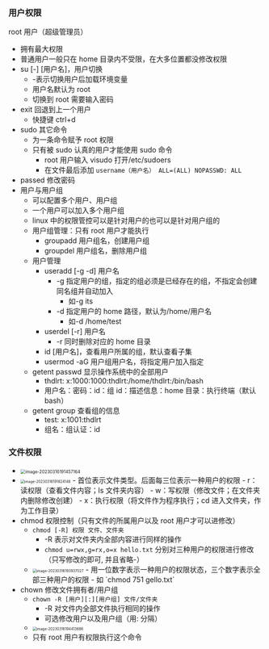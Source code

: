 ### 用户权限

root 用户（超级管理员）
  - 拥有最大权限
  - 普通用户一般只在 home 目录内不受限，在大多位置都没修改权限
- su [-] [用户名]，用户切换
  - -表示切换用户后加载环境变量
  - 用户名默认为 root
  - 切换到 root 需要输入密码
- exit 回退到上一个用户
  - 快捷键 ctrl+d 
- sudo 其它命令
  - 为一条命令赋予 root 权限
  - 只有被 sudo 认真的用户才能使用 sudo 命令
    - root 用户输入 visudo 打开/etc/sudoers
    - 在文件最后添加 `username（用户名） ALL=(ALL) NOPASSWD: ALL`
- passed 修改密码
- 用户与用户组
  - 可以配置多个用户、用户组
  - 一个用户可以加入多个用户组
  - linux 中的权限管控可以是针对用户的也可以是针对用户组的
  - 用户组管理：只有 root 用户才能执行
    - groupadd 用户组名，创建用户组
    - groupdel 用户组名，删除用户组
  - 用户管理
    - useradd  [-g -d] 用户名
      - -g 指定用户的组，指定的组必须是已经存在的组，不指定会创建同名组并自动加入
        - 如-g its
      - -d 指定用户的 home 路径，默认为/home/用户名
        - 如-d /home/test
    - userdel [-r] 用户名
      - -r 同时删除对应的 home 目录
    - id [用户名]，查看用户所属的组，默认查看子集
    - usermod -aG 用户组用户名，将指定用户加入指定
  - getent passwd 显示操作系统中的全部用户
    - thdlrt: x:1000:1000:thdlrt:/home/thdlrt:/bin/bash
    - 用户名：密码：id：组 id：描述信息：home 目录：执行终端（默认 bash）
  - getent group 查看组的信息
    - test: x:1001:thdlrt
    - 组名：组认证：id

### 文件权限

- <img src="https://thdlrt.oss-cn-beijing.aliyuncs.com/image-20230316191457164.png" alt="image-20230316191457164" style="zoom: 60%;" />
- <img src="https://thdlrt.oss-cn-beijing.aliyuncs.com/image-20230316191824148.png" alt="image-20230316191824148" style="zoom:50%;" />
  - 首位表示文件类型。后面每三位表示一种用户的权限
    - r：读权限（查看文件内容；ls 文件夹内容）
    - w：写权限（修改文件；在文件夹内删除修改创建）
    - x：执行权限（将文件作为程序执行；cd 进入文件夹，作为工作目录）
- chmod 权限控制（只有文件的所属用户以及 root 用户才可以进修改）
  - `chmod [-R] 权限 文件、文件夹`
    - -R 表示对文件夹内全部内容进行同样的操作
    - `chmod u=rwx,g=rx,o=x hello.txt` 分别对三种用户的权限进行修改（只写修改的即可, 并且省略-）
  - <img src="https://thdlrt.oss-cn-beijing.aliyuncs.com/image-20230316193937027.png" alt="image-20230316193937027" style="zoom:50%;" />
    - 用一位数字表示一种用户的权限状态，三个数字表示全部三种用户的权限
    - 如 `chmod 751 gello.txt`
- chown 修改文件拥有者/用户组
  - `chown -R [用户][:][用户组] 文件/文件夹`
    - -R 对文件内全部文件执行相同的操作
    - 可选修改用户以及用户组（用: 分隔）
  - <img src="https://thdlrt.oss-cn-beijing.aliyuncs.com/image-20230316194413686.png" alt="image-20230316194413686" style="zoom: 50%;" />
  - 只有 root 用户有权限执行这个命令